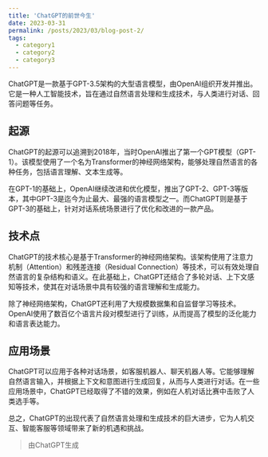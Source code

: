 ```yaml
---
title: 'ChatGPT的前世今生'
date: 2023-03-31
permalink: /posts/2023/03/blog-post-2/
tags:
  - category1
  - category2
  - category3
---
```



ChatGPT是一款基于GPT-3.5架构的大型语言模型，由OpenAI组织开发并推出。它是一种人工智能技术，旨在通过自然语言处理和生成技术，与人类进行对话、回答问题等任务。

## 起源

ChatGPT的起源可以追溯到2018年，当时OpenAI推出了第一个GPT模型（GPT-1）。该模型使用了一个名为Transformer的神经网络架构，能够处理自然语言的各种任务，包括语言理解、文本生成等。

在GPT-1的基础上，OpenAI继续改进和优化模型，推出了GPT-2、GPT-3等版本，其中GPT-3是迄今为止最大、最强的语言模型之一。而ChatGPT则是基于GPT-3的基础上，针对对话系统场景进行了优化和改进的一款产品。

## 技术点

ChatGPT的技术核心是基于Transformer的神经网络架构。该架构使用了注意力机制（Attention）和残差连接（Residual Connection）等技术，可以有效处理自然语言的复杂结构和语义。在此基础上，ChatGPT还结合了多轮对话、上下文感知等技术，使其在对话场景中具有较强的语言理解和生成能力。

除了神经网络架构，ChatGPT还利用了大规模数据集和自监督学习等技术。OpenAI使用了数百亿个语言片段对模型进行了训练，从而提高了模型的泛化能力和语言表达能力。

## 应用场景

ChatGPT可以应用于各种对话场景，如客服机器人、聊天机器人等。它能够理解自然语言输入，并根据上下文和意图进行生成回复，从而与人类进行对话。在一些应用场景中，ChatGPT已经取得了不错的效果，例如在人机对话比赛中击败了人类选手等。

总之，ChatGPT的出现代表了自然语言处理和生成技术的巨大进步，它为人机交互、智能客服等领域带来了新的机遇和挑战。

> 由ChatGPT生成